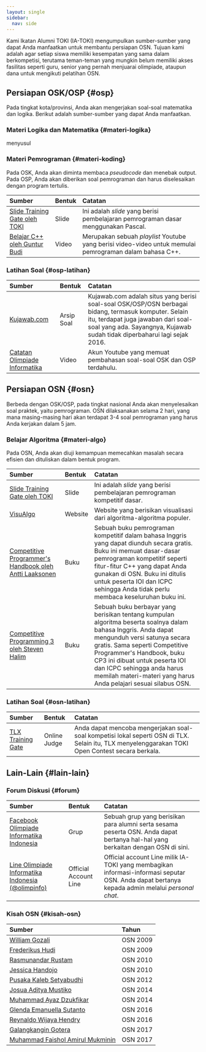 ```yaml
---
layout: single
sidebar:
  nav: side
---
```


Kami Ikatan Alumni TOKI \(IA-TOKI\) mengumpulkan sumber-sumber yang dapat Anda manfaatkan untuk membantu persiapan OSN. Tujuan kami adalah agar setiap siswa memiliki kesempatan yang sama dalam berkompetisi, terutama teman-teman yang mungkin belum memiliki akses fasilitas seperti guru, senior yang pernah menjuarai olimpiade, ataupun dana untuk mengikuti pelatihan OSN.

## Persiapan OSK/OSP {#osp}

Pada tingkat kota/provinsi, Anda akan mengerjakan soal-soal matematika dan logika. Berikut adalah sumber-sumber yang dapat Anda manfaatkan.

### Materi Logika dan Matematika {#materi-logika}

menyusul

### Materi Pemrograman {#materi-koding}

Pada OSK, Anda akan diminta membaca _pseudocode_ dan menebak output. Pada OSP, Anda akan diberikan soal pemrograman dan harus diselesaikan dengan program tertulis.

| Sumber | Bentuk | Catatan |
| :--- | :--- | :--- |
| [Slide Training Gate oleh TOKI](https://github.com/ia-toki/training-gate-id-pdf/archive/master.zip) | Slide | Ini adalah _slide_ yang berisi pembelajaran pemrograman dasar menggunakan Pascal. |
| [Belajar C++ oleh Guntur Budi](https://www.youtube.com/playlist?list=PLF82-I80PwDNKmeyYBe4CkEj7excOdy7f) | Video  | Merupakan sebuah *playlist* Youtube yang berisi video-video untuk memulai pemrograman dalam bahasa C++. |

### Latihan Soal {#osp-latihan}

| Sumber | Bentuk | Catatan |
| :--- | :--- | :--- |
| [Kujawab.com](https://www.kujawab.com/) | Arsip Soal | Kujawab.com adalah situs yang berisi soal-soal OSK/OSP/OSN berbagai bidang, termasuk komputer. Selain itu, terdapat juga jawaban dari soal-soal yang ada. Sayangnya, Kujawab sudah tidak diperbaharui lagi sejak 2016. |
| [Catatan Olimpiade Informatika](https://www.youtube.com/channel/UCe1X38BE3kIjsoxqv2r8oog) | Video | Akun Youtube yang memuat pembahasan soal-soal OSK dan OSP terdahulu. |

## Persiapan OSN {#osn}

Berbeda dengan OSK/OSP, pada tingkat nasional Anda akan menyelesaikan soal praktek, yaitu pemrograman. OSN dilaksanakan selama 2 hari, yang mana masing-masing hari akan terdapat 3-4 soal pemrograman yang harus Anda kerjakan dalam 5 jam.

### Belajar Algoritma {#materi-algo}

Pada OSN, Anda akan diuji kemampuan memecahkan masalah secara efisien dan dituliskan dalam bentuk program.

| Sumber | Bentuk | Catatan |
| :--- | :--- | :--- |
| [Slide Training Gate oleh TOKI](https://github.com/ia-toki/training-gate-id-pdf/archive/master.zip) | Slide | Ini adalah _slide_ yang berisi pembelajaran pemrograman kompetitif dasar. |
| [VisuAlgo](https://visualgo.net) | Website | Website yang berisikan visualisasi dari algoritma-algoritma populer. |
| [Competitive Programmer's Handbook oleh Antti Laaksonen](https://cses.fi/book.html) | Buku | Sebuah buku pemrograman kompetitif dalam bahasa Inggris yang dapat diunduh secara gratis. Buku ini memuat dasar-dasar pemrograman kompetitif seperti fitur-fitur C++ yang dapat Anda gunakan di OSN. Buku ini ditulis untuk peserta IOI dan ICPC sehingga Anda tidak perlu membaca keseluruhan buku ini. |
| [Competitive Programming 3 oleh Steven Halim](https://cpbook.net/) | Buku | Sebuah buku berbayar yang berisikan tentang kumpulan algoritma beserta soalnya dalam bahasa Inggris. Anda dapat mengunduh versi satunya secara gratis. Sama seperti Competitive Programmer's Handbook, buku CP3 ini dibuat untuk peserta IOI dan ICPC sehingga anda harus memilah materi-materi yang harus Anda pelajari sesuai silabus OSN. |

### Latihan Soal {#osn-latihan}

| Sumber | Bentuk | Catatan |
| :--- | :--- | :--- |
| [TLX Training Gate](https://training.ia-toki.org) | Online Judge | Anda dapat mencoba mengerjakan soal-soal kompetisi lokal seperti OSN di TLX. Selain itu, TLX menyelenggarakan TOKI Open Contest secara berkala. |

## Lain-Lain {#lain-lain}

### Forum Diskusi {#forum}

| Sumber | Bentuk | Catatan |
| :--- | :--- | :--- |
| [Facebook Olimpiade Informatika Indonesia](https://www.facebook.com/groups/olimpinfo/) | Grup | Sebuah grup yang berisikan para alumni serta sesama peserta OSN. Anda dapat bertanya hal-hal yang berkaitan dengan OSN di sini. |
| [Line Olimpiade Informatika Indonesia (@olimpinfo)](http://line.me/ti/p/%40xtf2128i) | Official Account Line | Official account Line milik IA-TOKI yang membagikan informasi-informasi seputar OSN. Anda dapat bertanya kepada admin melalui *personal chat*. |

### Kisah OSN {#kisah-osn}

| Sumber | Tahun |
| :--- | :--- |
| [William Gozali](https://kupaskode.blogspot.co.id/2013/07/kisah-perjalanan-di-toki-saya-dan-osn.html) | OSN 2009 |
| [Frederikus Hudi](https://lintaor1.wordpress.com/2011/05/19/sekolah-atau-olimpiade/) | OSN 2009 |
| [Rasmunandar Rustam](https://nandarustam.wordpress.com/2010/12/28/silver-medal-osn-informatika-2010-medan/) | OSN 2010 |
| [Jessica Handojo](https://there10han.wordpress.com/2010/08/09/god-saved-me/) | OSN 2010 |
| [Pusaka Kaleb Setyabudhi](https://sokokaleb.wordpress.com/2012/10/06/a-late-story/) | OSN 2012 |
| [Josua Aditya Mustiko](https://knightsaber77.wordpress.com/2014/09/08/my-osn-journey-day-1/) | OSN 2014 |
| [Muhammad Ayaz Dzukfikar](http://ayazdzulfikar.blogspot.co.id/search/label/OSN) | OSN 2014 |
| [Glenda Emanuella Sutanto](http://glendaesutanto.blogspot.co.id/2016/06/osn-2016-day-1-opening-practice-session.html) | OSN 2016 |
| [Reynaldo Wijaya Hendry](http://rwhendry.blogspot.co.id/2016/06/pak-dengklek-cari-masalah-di-palembang.html) | OSN 2016 |
| [Galangkangin Gotera](http://galangblog12.blogspot.co.id/search/label/OSN) | OSN 2017 |
| [Muhammad Faishol Amirul Mukminin](http://faishol.net/2017/08/olimpiade-sains-nasional-2017/) | OSN 2017 |